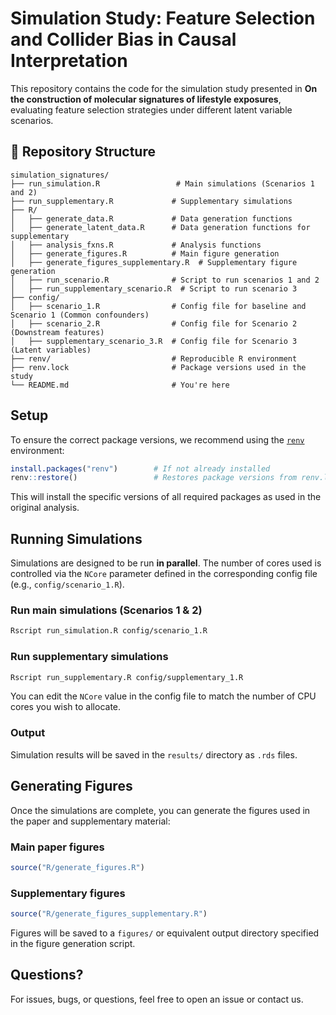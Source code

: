# Simulation Study: Feature Selection and Collider Bias in Causal Interpretation

This repository contains the code for the simulation study presented in **On the construction of molecular signatures of lifestyle exposures**, evaluating feature selection strategies under different latent variable scenarios.

## 📁 Repository Structure

```
simulation_signatures/
├── run_simulation.R                 # Main simulations (Scenarios 1 and 2)
├── run_supplementary.R             # Supplementary simulations
├── R/
│   ├── generate_data.R             # Data generation functions
│   ├── generate_latent_data.R      # Data generation functions for supplementary
│   ├── analysis_fxns.R             # Analysis functions
│   ├── generate_figures.R          # Main figure generation
│   ├── generate_figures_supplementary.R  # Supplementary figure generation
│   ├── run_scenario.R              # Script to run scenarios 1 and 2
│   ├── run_supplementary_scenario.R  # Script to run scenario 3
├── config/
│   ├── scenario_1.R                # Config file for baseline and Scenario 1 (Common confounders)
│   ├── scenario_2.R                # Config file for Scenario 2 (Downstream features)
│   ├── supplementary_scenario_3.R  # Config file for Scenario 3 (Latent variables)
├── renv/                           # Reproducible R environment
├── renv.lock                       # Package versions used in the study
└── README.md                       # You're here
```

## Setup

To ensure the correct package versions, we recommend using the [`renv`](https://rstudio.github.io/renv/) environment:

```r
install.packages("renv")        # If not already installed
renv::restore()                 # Restores package versions from renv.lock
```

This will install the specific versions of all required packages as used in the original analysis.

## Running Simulations

Simulations are designed to be run **in parallel**. The number of cores used is controlled via the `NCore` parameter defined in the corresponding config file (e.g., `config/scenario_1.R`).

### Run main simulations (Scenarios 1 & 2)

```bash
Rscript run_simulation.R config/scenario_1.R
```

### Run supplementary simulations

```bash
Rscript run_supplementary.R config/supplementary_1.R
```

You can edit the `NCore` value in the config file to match the number of CPU cores you wish to allocate.

### Output

Simulation results will be saved in the `results/` directory as `.rds` files.

## Generating Figures

Once the simulations are complete, you can generate the figures used in the paper and supplementary material:

### Main paper figures

```r
source("R/generate_figures.R")
```

### Supplementary figures

```r
source("R/generate_figures_supplementary.R")
```

Figures will be saved to a `figures/` or equivalent output directory specified in the figure generation script.

## Questions?

For issues, bugs, or questions, feel free to open an issue or contact us.
